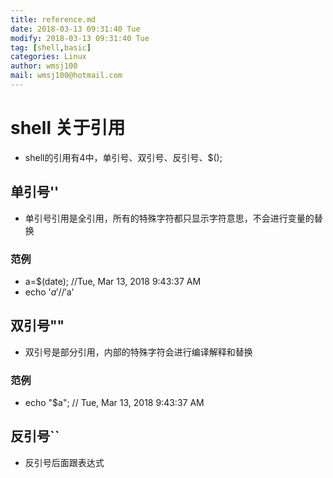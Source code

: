 ```yaml
---
title: reference.md
date: 2018-03-13 09:31:40 Tue
modify: 2018-03-13 09:31:40 Tue
tag: [shell,basic]
categories: Linux
author: wmsj100
mail: wmsj100@hotmail.com
---
```


# shell 关于引用
- shell的引用有4中，单引号、双引号、反引号、$();

## 单引号''
- 单引号引用是全引用，所有的特殊字符都只显示字符意思，不会进行变量的替换

### 范例
- a=$(date); //Tue, Mar 13, 2018 9:43:37 AM
- echo '$a' // '$a'

## 双引号""
- 双引号是部分引用，内部的特殊字符会进行编译解释和替换

### 范例
- echo "$a"; // Tue, Mar 13, 2018 9:43:37 AM

## 反引号``
- 反引号后面跟表达式
